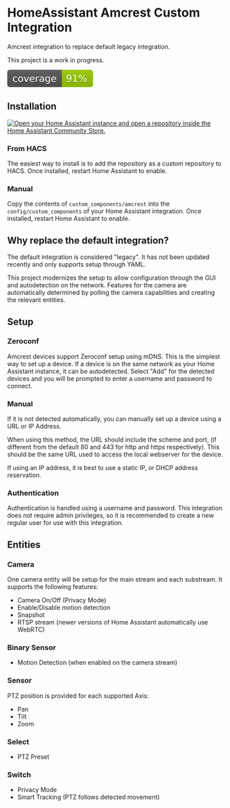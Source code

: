 # HomeAssistant Amcrest Custom Integration

Amcrest integration to replace default legacy integration.

This project is a work in progress.

![test coverage](./coverage.svg)

## Installation

[![Open your Home Assistant instance and open a repository inside the Home Assistant Community Store.](https://my.home-assistant.io/badges/hacs_repository.svg)](https://my.home-assistant.io/redirect/hacs_repository/?owner=bcpearce&repository=homeassistant-amcrest-custom&category=Integration)

### From HACS

The easiest way to install is to add the repository as a custom repository to HACS. Once installed, restart Home Assistant to enable.

### Manual

Copy the contents of `custom_components/amcrest` into the `config/custom_components` of your Home Assistant integration. Once installed, restart Home Assistant to enable.

## Why replace the default integration?

The default integration is considered "legacy". It has not been updated recently and only supports setup through YAML.

This project modernizes the setup to allow configuration through the GUI and autodetection on the network.  Features for the camera are automatically determined by polling the camera capabilities and creating the relevant entities.

## Setup

### Zeroconf

Amcrest devices support Zeroconf setup using mDNS. This is the simplest way to set up a device. If a device is on the same network as your Home Assistant instance, it can be autodetected.  Select "Add" for the detected devices and you will be prompted to enter a username and password to connect.

### Manual

If it is not detected automatically, you can manually set up a device using a URL or IP Address.

When using this method, the URL should include the scheme and port, (if different from the default 80 and 443 for http and https respectively).  This should be the same URL used to access the local webserver for the device.

If using an IP address, it is best to use a static IP, or DHCP address reservation.

### Authentication

Authentication is handled using a username and password.  This integration does not require admin privileges, so it is recommended to create a new regular user for use with this integration.

## Entities

### Camera

One camera entity will be setup for the main stream and each substream. It supports the following features:

- Camera On/Off (Privacy Mode)
- Enable/Disable motion detection
- Snapshot
- RTSP stream (newer versions of Home Assistant automatically use WebRTC)

### Binary Sensor

- Motion Detection (when enabled on the camera stream)

### Sensor

PTZ position is provided for each supported Axis:
- Pan
- Tilt
- Zoom

### Select

- PTZ Preset

### Switch

- Privacy Mode
- Smart Tracking (PTZ follows detected movement)
